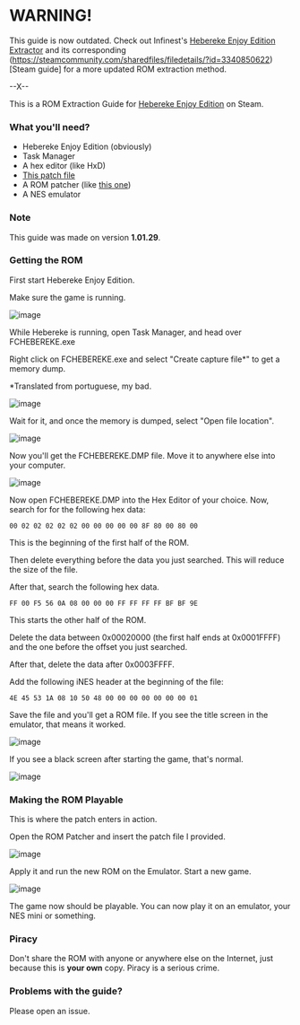 # WARNING!

 This guide is now outdated. Check out Infinest's [Hebereke Enjoy Edition Extractor](https://github.com/Infinest/Hebereke_Enjoy_Edition_Extractor/) and its corresponding (https://steamcommunity.com/sharedfiles/filedetails/?id=3340850622)[Steam guide] for a more updated ROM extraction method.

 --X--

This is a ROM Extraction Guide for [Hebereke Enjoy Edition](https://store.steampowered.com/app/2869000/HEBEREKE_Enjoy_Edition/) on Steam.

### What you'll need?
- Hebereke Enjoy Edition (obviously)
- Task Manager
- A hex editor (like HxD)
- [This patch file](https://github.com/GuiMiTomo/HeberekeROMExtactionGuide/releases/tag/hebereke-patch)
- A ROM patcher (like [this one](https://www.marcrobledo.com/RomPatcher.js/))
- A NES emulator

### Note
This guide was made on version **1.01.29**.

### Getting the ROM
First start Hebereke Enjoy Edition.

Make sure the game is running.

![image](https://github.com/GuiMiTomo/HeberekeROMExtactionGuide/assets/76497419/88dae2bf-f7f3-4bc3-b7cb-5cbe639445b1)

While Hebereke is running, open Task Manager, and head over FCHEBEREKE.exe

Right click on FCHEBEREKE.exe and select "Create capture file*" to get a memory dump.

*Translated from portuguese, my bad.

![image](https://github.com/GuiMiTomo/HeberekeROMExtactionGuide/assets/76497419/a4f47ea4-8441-4cd2-8d37-8988256366a2)

Wait for it, and once the memory is dumped, select "Open file location".

![image](https://github.com/GuiMiTomo/HeberekeROMExtactionGuide/assets/76497419/67f841df-a226-4a8f-afb6-243075d634ad)

Now you'll get the FCHEBEREKE.DMP file. Move it to anywhere else into your computer.

![image](https://github.com/GuiMiTomo/HeberekeROMExtactionGuide/assets/76497419/de993474-16e4-4c0e-a71f-8351ef25d665)

Now open FCHEBEREKE.DMP into the Hex Editor of your choice. Now, search for for the following hex data:
```
00 02 02 02 02 02 00 00 00 00 00 8F 80 00 80 00
```
This is the beginning of the first half of the ROM.

Then delete everything before the data you just searched. This will reduce the size of the file.

After that, search the following hex data.
```
FF 00 F5 56 0A 08 00 00 00 FF FF FF FF BF BF 9E
```
This starts the other half of the ROM.

Delete the data between 0x00020000 (the first half ends at 0x0001FFFF) and the one before the offset you just searched.

After that, delete the data after 0x0003FFFF.

Add the following iNES header at the beginning of the file:
```
4E 45 53 1A 08 10 50 48 00 00 00 00 00 00 00 01
```

Save the file and you'll get a ROM file. If you see the title screen in the emulator, that means it worked.

![image](https://github.com/GuiMiTomo/HeberekeROMExtactionGuide/assets/76497419/07e7da9a-0deb-4b4f-a8b8-7fc773a9a1ba)

If you see a black screen after starting the game, that's normal.

![image](https://github.com/GuiMiTomo/HeberekeROMExtactionGuide/assets/76497419/99519657-4a84-41e6-ae8e-bf559cfa2621)

### Making the ROM Playable

This is where the patch enters in action.

Open the ROM Patcher and insert the patch file I provided.

![image](https://github.com/GuiMiTomo/HeberekeROMExtactionGuide/assets/76497419/3eaa700b-813a-40b3-b869-f485b995b1f9)

Apply it and run the new ROM on the Emulator. Start a new game.

![image](https://github.com/GuiMiTomo/HeberekeROMExtactionGuide/assets/76497419/dcdc2e97-6f27-475e-af3d-a0e457b6b220)

The game now should be playable. You can now play it on an emulator, your NES mini or something.

### Piracy

Don't share the ROM with anyone or anywhere else on the Internet, just because this is **your own** copy. Piracy is a serious crime.

### Problems with the guide?

Please open an issue.

